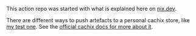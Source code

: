 This action repo was started with what is explained here on
[nix.dev](https://nix.dev/tutorials/nixos/continuous-integration-github-actions#github-actions).

There are different ways to push artefacts to a personal cachix store, like
[my test one](https://app.cachix.org/cache/philipp-baumann). See the
[official cachix docs for more about it](https://docs.cachix.org/getting-started#pushing-binaries-with-cachix).

